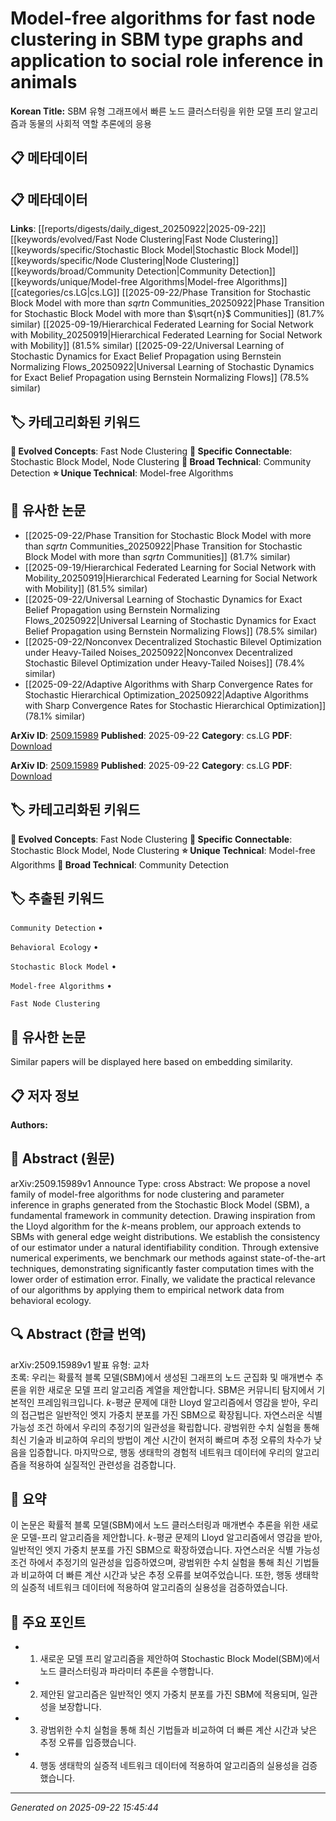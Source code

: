 # Model-free algorithms for fast node clustering in SBM type graphs and application to social role inference in animals

**Korean Title:** SBM 유형 그래프에서 빠른 노드 클러스터링을 위한 모델 프리 알고리즘과 동물의 사회적 역할 추론에의 응용

## 📋 메타데이터

## 📋 메타데이터

**Links**: [[reports/digests/daily_digest_20250922|2025-09-22]] [[keywords/evolved/Fast Node Clustering|Fast Node Clustering]] [[keywords/specific/Stochastic Block Model|Stochastic Block Model]] [[keywords/specific/Node Clustering|Node Clustering]] [[keywords/broad/Community Detection|Community Detection]] [[keywords/unique/Model-free Algorithms|Model-free Algorithms]] [[categories/cs.LG|cs.LG]] [[2025-09-22/Phase Transition for Stochastic Block Model with more than $sqrt{n}$ Communities_20250922|Phase Transition for Stochastic Block Model with more than $\sqrt{n}$ Communities]] (81.7% similar) [[2025-09-19/Hierarchical Federated Learning for Social Network with Mobility_20250919|Hierarchical Federated Learning for Social Network with Mobility]] (81.5% similar) [[2025-09-22/Universal Learning of Stochastic Dynamics for Exact Belief Propagation using Bernstein Normalizing Flows_20250922|Universal Learning of Stochastic Dynamics for Exact Belief Propagation using Bernstein Normalizing Flows]] (78.5% similar)

## 🏷️ 카테고리화된 키워드
**🚀 Evolved Concepts**: Fast Node Clustering
**🔗 Specific Connectable**: Stochastic Block Model, Node Clustering
**🔬 Broad Technical**: Community Detection
**⭐ Unique Technical**: Model-free Algorithms
## 🔗 유사한 논문
- [[2025-09-22/Phase Transition for Stochastic Block Model with more than $sqrt{n}$ Communities_20250922|Phase Transition for Stochastic Block Model with more than $sqrt{n}$ Communities]] (81.7% similar)
- [[2025-09-19/Hierarchical Federated Learning for Social Network with Mobility_20250919|Hierarchical Federated Learning for Social Network with Mobility]] (81.5% similar)
- [[2025-09-22/Universal Learning of Stochastic Dynamics for Exact Belief Propagation using Bernstein Normalizing Flows_20250922|Universal Learning of Stochastic Dynamics for Exact Belief Propagation using Bernstein Normalizing Flows]] (78.5% similar)
- [[2025-09-22/Nonconvex Decentralized Stochastic Bilevel Optimization under Heavy-Tailed Noises_20250922|Nonconvex Decentralized Stochastic Bilevel Optimization under Heavy-Tailed Noises]] (78.4% similar)
- [[2025-09-22/Adaptive Algorithms with Sharp Convergence Rates for Stochastic Hierarchical Optimization_20250922|Adaptive Algorithms with Sharp Convergence Rates for Stochastic Hierarchical Optimization]] (78.1% similar)


**ArXiv ID**: [2509.15989](https://arxiv.org/abs/2509.15989)
**Published**: 2025-09-22
**Category**: cs.LG
**PDF**: [Download](https://arxiv.org/pdf/2509.15989.pdf)


**ArXiv ID**: [2509.15989](https://arxiv.org/abs/2509.15989)
**Published**: 2025-09-22
**Category**: cs.LG
**PDF**: [Download](https://arxiv.org/pdf/2509.15989.pdf)

## 🏷️ 카테고리화된 키워드
**🚀 Evolved Concepts**: Fast Node Clustering
**🔗 Specific Connectable**: Stochastic Block Model, Node Clustering
**⭐ Unique Technical**: Model-free Algorithms
**🔬 Broad Technical**: Community Detection

## 🏷️ 추출된 키워드



`Community Detection` • 

`Behavioral Ecology` • 

`Stochastic Block Model` • 

`Model-free Algorithms` • 

`Fast Node Clustering`



## 🔗 유사한 논문

Similar papers will be displayed here based on embedding similarity.

## 📋 저자 정보

**Authors:** 

## 📄 Abstract (원문)

arXiv:2509.15989v1 Announce Type: cross 
Abstract: We propose a novel family of model-free algorithms for node clustering and parameter inference in graphs generated from the Stochastic Block Model (SBM), a fundamental framework in community detection. Drawing inspiration from the Lloyd algorithm for the $k$-means problem, our approach extends to SBMs with general edge weight distributions. We establish the consistency of our estimator under a natural identifiability condition. Through extensive numerical experiments, we benchmark our methods against state-of-the-art techniques, demonstrating significantly faster computation times with the lower order of estimation error. Finally, we validate the practical relevance of our algorithms by applying them to empirical network data from behavioral ecology.

## 🔍 Abstract (한글 번역)

arXiv:2509.15989v1 발표 유형: 교차  
초록: 우리는 확률적 블록 모델(SBM)에서 생성된 그래프의 노드 군집화 및 매개변수 추론을 위한 새로운 모델 프리 알고리즘 계열을 제안합니다. SBM은 커뮤니티 탐지에서 기본적인 프레임워크입니다. $k$-평균 문제에 대한 Lloyd 알고리즘에서 영감을 받아, 우리의 접근법은 일반적인 엣지 가중치 분포를 가진 SBM으로 확장됩니다. 자연스러운 식별 가능성 조건 하에서 우리의 추정기의 일관성을 확립합니다. 광범위한 수치 실험을 통해 최신 기술과 비교하여 우리의 방법이 계산 시간이 현저히 빠르며 추정 오류의 차수가 낮음을 입증합니다. 마지막으로, 행동 생태학의 경험적 네트워크 데이터에 우리의 알고리즘을 적용하여 실질적인 관련성을 검증합니다.

## 📝 요약

이 논문은 확률적 블록 모델(SBM)에서 노드 클러스터링과 매개변수 추론을 위한 새로운 모델-프리 알고리즘을 제안합니다. $k$-평균 문제의 Lloyd 알고리즘에서 영감을 받아, 일반적인 엣지 가중치 분포를 가진 SBM으로 확장하였습니다. 자연스러운 식별 가능성 조건 하에서 추정기의 일관성을 입증하였으며, 광범위한 수치 실험을 통해 최신 기법들과 비교하여 더 빠른 계산 시간과 낮은 추정 오류를 보여주었습니다. 또한, 행동 생태학의 실증적 네트워크 데이터에 적용하여 알고리즘의 실용성을 검증하였습니다.

## 🎯 주요 포인트


- 1. 새로운 모델 프리 알고리즘을 제안하여 Stochastic Block Model(SBM)에서 노드 클러스터링과 파라미터 추론을 수행합니다.

- 2. 제안된 알고리즘은 일반적인 엣지 가중치 분포를 가진 SBM에 적용되며, 일관성을 보장합니다.

- 3. 광범위한 수치 실험을 통해 최신 기법들과 비교하여 더 빠른 계산 시간과 낮은 추정 오류를 입증했습니다.

- 4. 행동 생태학의 실증적 네트워크 데이터에 적용하여 알고리즘의 실용성을 검증했습니다.


---

*Generated on 2025-09-22 15:45:44*